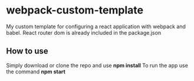 # webpack-custom-template

My custom template for configuring a react application with webpack and babel. React router dom is already included in the package.json

## How to use

Simply download or clone the repo and use **npm install**
To run the app use the command **npm start**